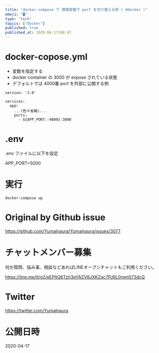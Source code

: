 ```yaml
---
title: "docker-compose で 環境変数で port を切り替える例 ( #docker )"
emoji: "🖥"
type: "tech"
topics: ["Docker"]
published: true
published_at: 2020-04-17t08:47
---
```


# docker-copose.yml

- 変数を指定する
- docker container の 3000 が expose されている状態
- デフォルトでは 4000番 port を外部に公開する例

```
version: '3.0'

services:
  app:
    ...(色々省略)...
    ports:
      - ${APP_PORT:-4000}:3000
```


# .env 

.env ファイルに以下を設定

APP_PORT=5000

# 実行

```
docker-compose up
```

# Original by Github issue

https://github.com/YumaInaura/YumaInaura/issues/3077








<!-- Update From Qiita API -->

# チャットメンバー募集


何か質問、悩み事、相談などあればLINEオープンチャットもご利用ください。

https://line.me/ti/g2/eEPltQ6Tzh3pYAZV8JXKZqc7PJ6L0rpm573dcQ





# Twitter


https://twitter.com/YumaInaura


<!-- Update From Qiita API -->



# 公開日時

2020-04-17
